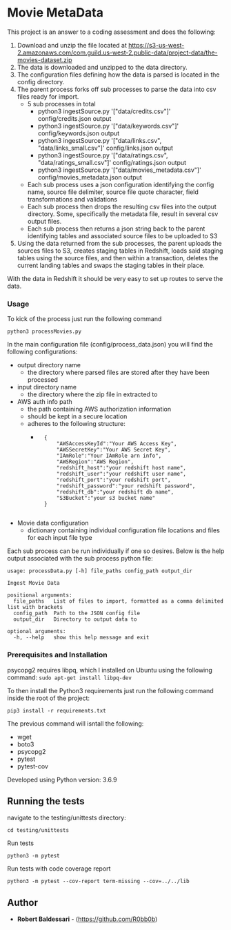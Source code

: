 # Movie MetaData

This project is an answer to a coding assessment and does the following:
1. Download and unzip the file located at https://s3-us-west-2.amazonaws.com/com.guild.us-west-2.public-data/project-data/the-movies-dataset.zip
2. The data is downloaded and unzipped to the data directory.
3. The configuration files defining how the data is parsed is located in the config directory.
4. The parent process forks off sub processes to parse the data into csv files ready for import.
    - 5 sub processes in total
        - python3 ingestSource.py '["data/credits.csv"]' config/credits.json output
        - python3 ingestSource.py '["data/keywords.csv"]' config/keywords.json output
        - python3 ingestSource.py '["data/links.csv", "data/links_small.csv"]' config/links.json output
        - python3 ingestSource.py '["data/ratings.csv", "data/ratings_small.csv"]' config/ratings.json output
        - python3 ingestSource.py '["data/movies_metadata.csv"]' config/movies_metadata.json output
    - Each sub process uses a json configuration identifying the config name, source file delimiter, source file quote character, field transformations and validations
    - Each sub process then drops the resulting csv files into the output directory.  Some, specifically the metadata file, result in several csv output files.
    - Each sub process then returns a json string back to the parent identifying tables and associated source files to be uploaded to S3
5. Using the data returned from the sub processes, the parent uploads the sources files to S3, creates staging tables in Redshift, loads said staging tables using the source files, and then within a transaction, deletes the current landing tables and swaps the staging tables in their place.

With the data in Redshift it should be very easy to set up routes to serve the data.

### Usage
To kick of the process just run the following command
```
python3 processMovies.py
```
In the main configuration file (config/process_data.json) you will find the following configurations:
- output directory name
    - the directory where parsed files are stored after they have been processed
- input directory name
    - the directory where the zip file in extracted to
- AWS auth info path
    - the path containing AWS authorization information
    - should be kept in a secure location
    - adheres to the following structure:
        - ```
            {
                "AWSAccessKeyId":"Your AWS Access Key",
                "AWSSecretKey":"Your AWS Secret Key",
                "IAmRole":"Your IAmRole arn info",
                "AWSRegion":"AWS Region",
                "redshift_host":"your redshift host name",
                "redshift_user":"your redshift user name",
                "redshift_port":"your redshift port",
                "redshift_password":"your redshift password",
                "redshift_db":"your redshift db name",
                "S3Bucket":"your s3 bucket name"
            }
        ```
- Movie data configuration
    - dictionary containing individual configuration file locations and files for each input file type 

Each sub process can be run individually if one so desires.  Below is the help output associated with the sub process python file:
```
usage: processData.py [-h] file_paths config_path output_dir

Ingest Movie Data

positional arguments:
  file_paths   List of files to import, formatted as a comma delimited list with brackets
  config_path  Path to the JSON config file
  output_dir   Directory to output data to

optional arguments:
  -h, --help   show this help message and exit
```
### Prerequisites and Installation
psycopg2 requires libpq, which I installed on Ubuntu using the following command:
```sudo apt-get install libpq-dev```

To then install the Python3 requirements just run the following command inside the root of the project:
```
pip3 install -r requirements.txt
```
The previous command will isntall the following:
- wget
- boto3
- psycopg2
- pytest
- pytest-cov

Developed using Python version: 3.6.9


## Running the tests

navigate to the testing/unittests directory:
```
cd testing/unittests
```

Run tests
```
python3 -m pytest
```

Run tests with code coverage report
```
python3 -m pytest --cov-report term-missing --cov=../../lib
```

## Author

* **Robert Baldessari** - (https://github.com/R0bb0b)
